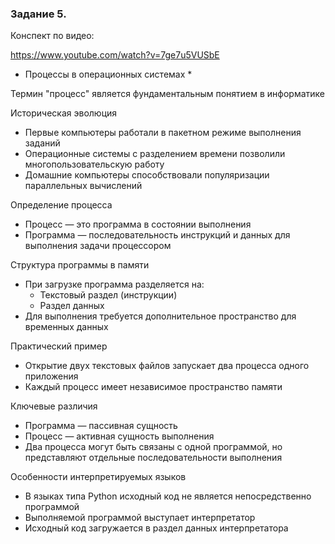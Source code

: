 ### Задание 5. 
Конспект по видео: 

https://www.youtube.com/watch?v=7ge7u5VUSbE 

* Процессы в операционных системах * 

Термин "процесс" является фундаментальным понятием в информатике 

Историческая эволюция 
- Первые компьютеры работали в пакетном режиме выполнения заданий 
- Операционные системы с разделением времени позволили многопользовательскую работу 
- Домашние компьютеры способствовали популяризации параллельных вычислений 

Определение процесса 
- Процесс — это программа в состоянии выполнения 
- Программа — последовательность инструкций и данных для выполнения задачи процессором 

Структура программы в памяти 
- При загрузке программа разделяется на: 
  - Текстовый раздел (инструкции) 
  - Раздел данных 
- Для выполнения требуется дополнительное пространство для временных данных 

Практический пример 
- Открытие двух текстовых файлов запускает два процесса одного приложения 
- Каждый процесс имеет независимое пространство памяти 

Ключевые различия 
- Программа — пассивная сущность 
- Процесс — активная сущность выполнения 
- Два процесса могут быть связаны с одной программой, но представляют отдельные последовательности выполнения 

Особенности интерпретируемых языков 
- В языках типа Python исходный код не является непосредственно программой 
- Выполняемой программой выступает интерпретатор 
- Исходный код загружается в раздел данных интерпретатора 
